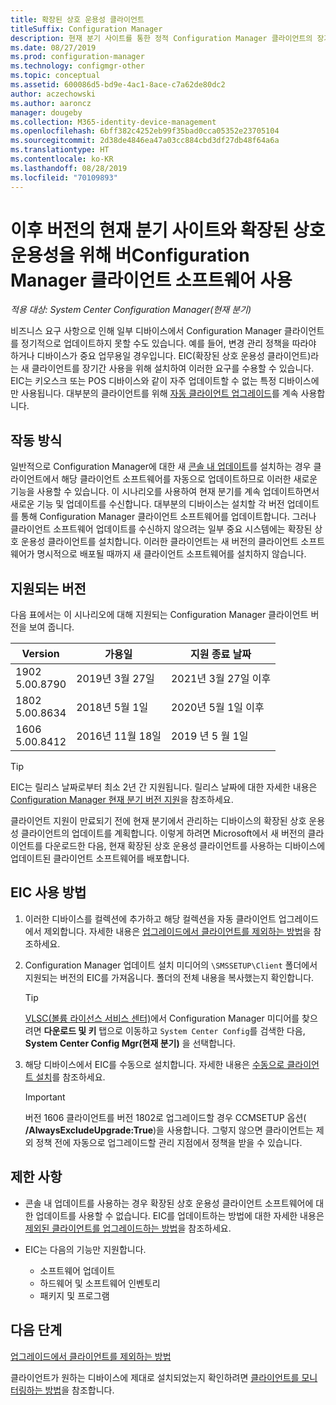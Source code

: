 ```yaml
---
title: 확장된 상호 운용성 클라이언트
titleSuffix: Configuration Manager
description: 현재 분기 사이트를 통한 정적 Configuration Manager 클라이언트의 장기 지원을 위해 확장된 상호 운용성 클라이언트를 사용하는 방법에 대해 알아봅니다.
ms.date: 08/27/2019
ms.prod: configuration-manager
ms.technology: configmgr-other
ms.topic: conceptual
ms.assetid: 600086d5-bd9e-4ac1-8ace-c7a62de80dc2
author: aczechowski
ms.author: aaroncz
manager: dougeby
ms.collection: M365-identity-device-management
ms.openlocfilehash: 6bff382c4252eb99f35bad0cca05352e23705104
ms.sourcegitcommit: 2d38de4846ea47a03cc884cbd3df27db48f64a6a
ms.translationtype: HT
ms.contentlocale: ko-KR
ms.lasthandoff: 08/28/2019
ms.locfileid: "70109893"
---
```

# <a name="use-the-configuration-manager-client-software-for-extended-interoperability-with-future-versions-of-a-current-branch-site"></a>이후 버전의 현재 분기 사이트와 확장된 상호 운용성을 위해 버Configuration Manager 클라이언트 소프트웨어 사용

*적용 대상: System Center Configuration Manager(현재 분기)*  

비즈니스 요구 사항으로 인해 일부 디바이스에서 Configuration Manager 클라이언트를 정기적으로 업데이트하지 못할 수도 있습니다. 예를 들어, 변경 관리 정책을 따라야 하거나 디바이스가 중요 업무용일 경우입니다. EIC(확장된 상호 운용성 클라이언트)라는 새 클라이언트를 장기간 사용을 위해 설치하여 이러한 요구를 수용할 수 있습니다. EIC는 키오스크 또는 POS 디바이스와 같이 자주 업데이트할 수 없는 특정 디바이스에만 사용됩니다. 대부분의 클라이언트를 위해 [자동 클라이언트 업그레이드](/sccm/core/clients/manage/upgrade/upgrade-clients-for-windows-computers#bkmk_autoupdate)를 계속 사용합니다.

## <a name="how-it-works"></a>작동 방식

일반적으로 Configuration Manager에 대한 새 [콘솔 내 업데이트](/sccm/core/servers/manage/install-in-console-updates)를 설치하는 경우 클라이언트에서 해당 클라이언트 소프트웨어를 자동으로 업데이트하므로 이러한 새로운 기능을 사용할 수 있습니다. 이 시나리오를 사용하여 현재 분기를 계속 업데이트하면서 새로운 기능 및 업데이트를 수신합니다. 대부분의 디바이스는 설치할 각 버전 업데이트를 통해 Configuration Manager 클라이언트 소프트웨어를 업데이트합니다. 그러나 클라이언트 소프트웨어 업데이트를 수신하지 않으려는 일부 중요 시스템에는 확장된 상호 운용성 클라이언트를 설치합니다. 이러한 클라이언트는 새 버전의 클라이언트 소프트웨어가 명시적으로 배포될 때까지 새 클라이언트 소프트웨어를 설치하지 않습니다.

## <a name="supported-versions"></a>지원되는 버전

다음 표에서는 이 시나리오에 대해 지원되는 Configuration Manager 클라이언트 버전을 보여 줍니다.

| Version | 가용일 | 지원 종료 날짜 |
|---------|---------|---------|
| 1902<br/>5.00.8790 | 2019년 3월 27일 | 2021년 3월 27일 이후 |
| 1802<br/>5.00.8634 | 2018년 5월 1일 | 2020년 5월 1일 이후 |
| 1606<br/>5.00.8412 | 2016년 11월 18일 | 2019 년 5 월 1일 |

> [!TIP]  
> EIC는 릴리스 날짜로부터 최소 2년 간 지원됩니다. 릴리스 날짜에 대한 자세한 내용은 [Configuration Manager 현재 분기 버전 지원](/sccm/core/servers/manage/current-branch-versions-supported)을 참조하세요.  

클라이언트 지원이 만료되기 전에 현재 분기에서 관리하는 디바이스의 확장된 상호 운용성 클라이언트의 업데이트를 계획합니다. 이렇게 하려면 Microsoft에서 새 버전의 클라이언트를 다운로드한 다음, 현재 확장된 상호 운용성 클라이언트를 사용하는 디바이스에 업데이트된 클라이언트 소프트웨어를 배포합니다.

## <a name="how-to-use-the-eic"></a>EIC 사용 방법

1. 이러한 디바이스를 컬렉션에 추가하고 해당 컬렉션을 자동 클라이언트 업그레이드에서 제외합니다. 자세한 내용은 [업그레이드에서 클라이언트를 제외하는 방법](/sccm/core/clients/manage/upgrade/exclude-clients-windows)을 참조하세요.  

1. Configuration Manager 업데이트 설치 미디어의 `\SMSSETUP\Client` 폴더에서 지원되는 버전의 EIC를 가져옵니다. 폴더의 전체 내용을 복사했는지 확인합니다.  

    > [!TIP]  
    > [VLSC(볼륨 라이선스 서비스 센터)](https://www.microsoft.com/Licensing/servicecenter/Downloads/DownloadsAndKeys.aspx)에서 Configuration Manager 미디어를 찾으려면 **다운로드 및 키** 탭으로 이동하고 `System Center Config`를 검색한 다음, **System Center Config Mgr(현재 분기)** 을 선택합니다.

1. 해당 디바이스에서 EIC를 수동으로 설치합니다. 자세한 내용은 [수동으로 클라이언트 설치](/sccm/core/clients/deploy/deploy-clients-to-windows-computers#BKMK_Manual)를 참조하세요.  

    > [!Important]  
    > 버전 1606 클라이언트를 버전 1802로 업그레이드할 경우 CCMSETUP 옵션( **/AlwaysExcludeUpgrade:True**)을 사용합니다. 그렇지 않으면 클라이언트는 제외 정책 전에 자동으로 업그레이드할 관리 지점에서 정책을 받을 수 있습니다.  

## <a name="limitations"></a>제한 사항

- 콘솔 내 업데이트를 사용하는 경우 확장된 상호 운용성 클라이언트 소프트웨어에 대한 업데이트를 사용할 수 없습니다. EIC를 업데이트하는 방법에 대한 자세한 내용은 [제외된 클라이언트를 업그레이드하는 방법](/sccm/core/clients/manage/upgrade/exclude-clients-windows#bkmk_override)을 참조하세요.  

- EIC는 다음의 기능만 지원합니다.  

  - 소프트웨어 업데이트  
  - 하드웨어 및 소프트웨어 인벤토리
  - 패키지 및 프로그램

## <a name="next-steps"></a>다음 단계

[업그레이드에서 클라이언트를 제외하는 방법](/sccm/core/clients/manage/upgrade/exclude-clients-windows)

클라이언트가 원하는 디바이스에 제대로 설치되었는지 확인하려면 [클라이언트를 모니터링하는 방법](/sccm/core/clients/manage/monitor-clients)을 참조합니다.
